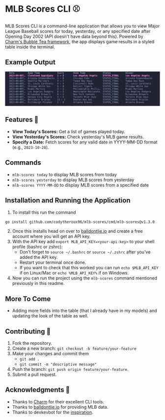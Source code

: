# MLB Scores CLI ⚾
MLB Scores CLI is a command-line application that allows you to view Major League Baseball scores for today, yesterday, or any specified date after Opening Day 2002 (API doesn't have data beyond this). Powered by [Charm's Bubble Tea framework](https://charm.sh), the app displays game results in a styled table inside the terminal.


## Example Output

![Example Output](assets/table-picture.png)


## Features 🚀

- **View Today's Scores:** Get a list of games played today.
- **View Yesterday's Scores:** Check yesterday's MLB game results.
- **Specify a Date:** Fetch scores for any valid date in YYYY-MM-DD format (e.g., `2023-10-28`).


## Commands

- `mlb-scores today` to display MLB scores from today
- `mlb-scores yesterday` to display MLB scores from yesterday
- `mlb-scores YYYY-MM-DD` to display MLB scores from a specified date



## Installation and Running the Application

1.  To install this run the command 
```bash
go install github.com/codytheroux96/mlb-scores/cmd/mlb-scores@v1.3.0
```
2. Once this installs head on over to [balldontlie.io](https://balldontlie.io) and create a free account where you will get an API key.
3. With the API key add `export MLB_API_KEY=<your-api-key>` to your shell profile (bashrc or zshrc):
    - Don't forget to `source ~/.bashrc` or `source ~/.zshrc` after you've added the API key.
    - Restart your terminal once done.
    - If you want to check that this worked you can run `echo $MLB_API_KEY` if on Linux/Mac or `echo %MLB_API_KEY%` if on Windows.
4. Now you can run the project using the `mlb-scores` command mentioned previously in this readme. 


## More To Come

- Adding more fields into the table (that I already have in my models) and updating the look of the table as well.


## Contributing 🤝
1. Fork the repository.
2. Create a new branch: `git checkout -b feature/your-feature`
3. Make your changes and commit them
    - `git add .`
    - `git commit -m "descriptive message"`
4. Push the branch: `git push origin feature/your-feature`.
5. Submit a pull request.


## Acknowledgments 🙏
- Thanks to [Charm](https://charm.sh) for their excellent CLI tools.
- Thanks to [balldontlie.io](https://balldontlie.io) for providing MLB data.
- Thanks to devkevbot for the [inspiration](https://github.com/devkevbot/who-scored).
